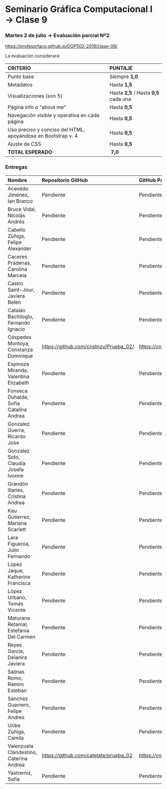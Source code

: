 # Seminario Gráfica Computacional I → Clase 9
### Martes 2 de julio →  Evaluación parcial Nº2

https://profesorfaco.github.io/DGP502-2019/clase-09/

La evaluación considerará:

| CRITERIO | PUNTAJE           |
|:--------------|:--------------|
| Punto base    | Siempre **1,0**   |
| Metadatos     | Hasta **1,5** |
| Visualizaciones (son 5) | Hasta **2,5** / Hasta **0,5** cada una  |
| Página info o "about me" | Hasta **0,5** |
| Navegación visible y operativa en cada página | Hasta **0,5** |
| Uso preciso y conciso del HTML, apoyándose en Bootstrap v. 4 | Hasta **0,5**  |
| Ajuste de CSS | Hasta **0,5** | 
| **TOTAL ESPERADO**  | **7,0** |

### Entregas

| Nombre | Repositorio GitHub | GitHub Page  | Nota |
|:-------|:-------------------|:-------------|:----:|
| Acevedo Jiménez, Ian Branco | Pendiente | Pendiente | P |
| Bruce Vidal, Nicolás Andrés | Pendiente | Pendiente | P |
| Cabello Zúñiga, Felipe Alexander | Pendiente | Pendiente | P |
| Caceres Pradenas, Carolina Marcela | Pendiente | Pendiente | P |
| Castro Saint-Jour, Javiera Belen | Pendiente | Pendiente | P |
| Catalán Bachiloglu, Fernando Ignacio | Pendiente | Pendiente | P |
| Céspedes Montoya, Constanza Dominique | https://github.com/cnstnzv/Prueba_02/ | https://cnstnzv.github.io/Prueba_02/ | P |
| Espinoza Miranda, Valentina Elizabeth | Pendiente | Pendiente | P |
| Fonseca Duhalde, Sofia Catalina Andrea | Pendiente | Pendiente | P |
| Gonzalez Guerra, Ricardo Jose | Pendiente | Pendiente | P |
| Gonzalez Soto, Claudia Josefa Ivonne | Pendiente | Pendiente | P |
| Grandón Illanes, Cristina Andrea | Pendiente | Pendiente | P |
| Kau Gutierrez, Mariana Scarlett | Pendiente | Pendiente | P |
| Lara Figueroa, Julio Fernando | Pendiente | Pendiente | P |
| López Jaque, Katherine Francisca | Pendiente | Pendiente | P |
| López Urbano, Tomás Vicente | Pendiente | Pendiente | P |
| Maturana Retamal, Estefania Del Carmen | Pendiente | Pendiente | P |
| Reyes García, Deianira Javiera | Pendiente | Pendiente | P |
| Salinas Romo, Ramiro Esteban | Pendiente | Pendiente | P |
| Sanchez Guerrero, Felipe Andres | Pendiente | Pendiente | P |
| Uribe Zúñiga, Camila | Pendiente | Pendiente | P |
| Valenzuela Clandestino, Caterina Andrea | https://github.com/catelate/prueba_02 | https://cnstnzv.github.io/Prueba_02/ | P |
| Yastremiz, Sofia | Pendiente | Pendiente | P |
